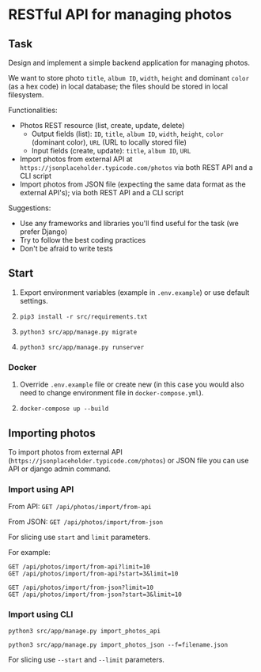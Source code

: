 # RESTful API for managing photos
## Task
Design and implement a simple backend application for managing photos.

We want to store photo `title`, `album ID`, `width`, `height` and dominant `color` (as a hex code) in local database; the files should be stored in local filesystem.

Functionalities:
- Photos REST resource (list, create, update, delete)
    - Output fields (list): `ID`, `title`, `album ID`, `width`, `height`, `color` (dominant color), `URL` (URL to locally stored file)
    - Input fields (create, update): `title`, `album ID`, `URL`
- Import photos from external API at `https://jsonplaceholder.typicode.com/photos` via both
REST API and a CLI script
- Import photos from JSON file (expecting the same data format as the external API's); via
both REST API and a CLI script

Suggestions:
- Use any frameworks and libraries you'll find useful for the task (we prefer Django)
- Try to follow the best coding practices
- Don't be afraid to write tests

## Start
1) Export environment variables (example in `.env.example`) or use default settings.

2) `pip3 install -r src/requirements.txt`

3) `python3 src/app/manage.py migrate`

4) `python3 src/app/manage.py runserver`

### Docker
1) Override `.env.example` file or create new (in this case you would also need to change environment file in `docker-compose.yml`).

2) `docker-compose up --build`

## Importing photos

To import photos from external API (`https://jsonplaceholder.typicode.com/photos`) or JSON file you can use API or django admin command.

### Import using API

From API: `GET /api/photos/import/from-api`

From JSON: `GET /api/photos/import/from-json`

For slicing use `start` and `limit` parameters.

For example:
```
GET /api/photos/import/from-api?limit=10
GET /api/photos/import/from-api?start=3&limit=10

GET /api/photos/import/from-json?limit=10
GET /api/photos/import/from-json?start=3&limit=10
```

### Import using CLI
`python3 src/app/manage.py import_photos_api`

`python3 src/app/manage.py import_photos_json --f=filename.json`

For slicing use `--start` and `--limit` parameters.

